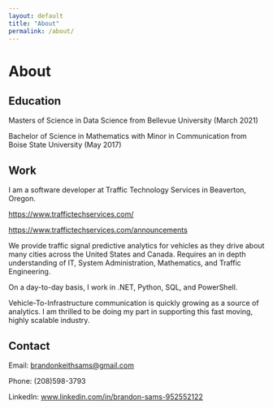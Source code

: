```yaml
---
layout: default
title: "About"
permalink: /about/
---
```


# About

## Education

Masters of Science in Data Science from Bellevue University (March 2021)

Bachelor of Science in Mathematics with Minor in Communication from Boise State University (May 2017)

## Work

I am a software developer at Traffic Technology Services in Beaverton, Oregon.

https://www.traffictechservices.com/

https://www.traffictechservices.com/announcements

We provide traffic signal predictive analytics for vehicles as they drive about many cities across the United States and Canada. Requires an in depth understanding of IT, System Administration, Mathematics, and Traffic Engineering.

On a day-to-day basis, I work in .NET, Python, SQL, and PowerShell.

Vehicle-To-Infrastructure communication is quickly growing as a source of analytics. I am thrilled to be doing my part in supporting this fast moving, highly scalable industry.

## Contact

Email: brandonkeithsams@gmail.com

Phone: (208)598-3793

LinkedIn: www.linkedin.com/in/brandon-sams-952552122
